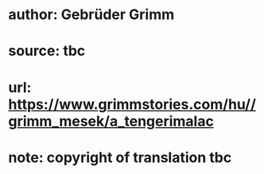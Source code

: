 # author: Gebrüder Grimm
# source: tbc
# url: https://www.grimmstories.com/hu//grimm_mesek/a_tengerimalac
# note: copyright of translation tbc


